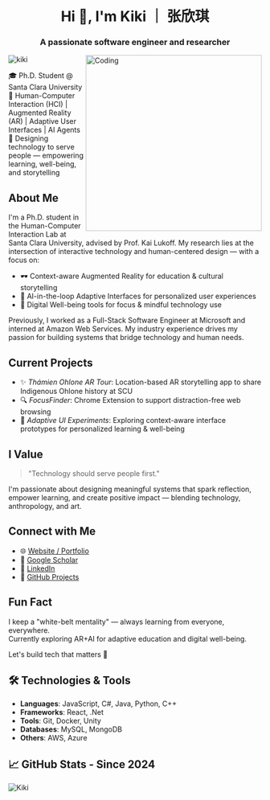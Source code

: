 
<h1 align="center">Hi 🌵, I'm Kiki ｜ 张欣琪 </h1>
<h3 align="center">A passionate software engineer and researcher </h3>


<img align="right" alt="Coding" width="350" src="https://pbs.twimg.com/media/GFS4Mj1bUAA0c8_?format=jpg&name=large">
<p align="left"> <img src="https://komarev.com/ghpvc/?username=rishavchanda&label=Profile%20views&color=0e75b6&style=flat" alt="kiki" /> </p>

🎓 Ph.D. Student @ Santa Clara University  
🩵 Human-Computer Interaction (HCI) | Augmented Reality (AR) | Adaptive User Interfaces | AI Agents  
🐰 Designing technology to serve people — empowering learning, well-being, and storytelling  

## About Me

I'm a Ph.D. student in the Human-Computer Interaction Lab at Santa Clara University, advised by Prof. Kai Lukoff. My research lies at the intersection of interactive technology and human-centered design — with a focus on:

- 🕶️ Context-aware Augmented Reality for education & cultural storytelling  
- 🤖 AI-in-the-loop Adaptive Interfaces for personalized user experiences  
- 🌱 Digital Well-being tools for focus & mindful technology use  

Previously, I worked as a Full-Stack Software Engineer at Microsoft and interned at Amazon Web Services. My industry experience drives my passion for building systems that bridge technology and human needs.

## Current Projects

- ✨ *Thámien Ohlone AR Tour*: Location-based AR storytelling app to share Indigenous Ohlone history at SCU  
- 🔍 *FocusFinder*: Chrome Extension to support distraction-free web browsing  
- 🧩 *Adaptive UI Experiments*: Exploring context-aware interface prototypes for personalized learning & well-being  

## I Value

> "Technology should serve people first."

I'm passionate about designing meaningful systems that spark reflection, empower learning, and create positive impact — blending technology, anthropology, and art.

## Connect with Me

- 🌐 [Website / Portfolio](https://kiki.id)  
- 📝 [Google Scholar](https://scholar.google.com/citations?user=s0yYbUQAAAAJ)  
- 💼 [LinkedIn](https://www.linkedin.com/in/xinqi-zhang/)  
- 🧪 [GitHub Projects](https://github.com/xinqizhang)  

## Fun Fact

I keep a "white-belt mentality" — always learning from everyone, everywhere.  
Currently exploring AR+AI for adaptive education and digital well-being.  

Let's build tech that matters 🚀  

## 🛠️ Technologies & Tools
- **Languages**: JavaScript, C#, Java, Python, C++
- **Frameworks**: React, .Net
- **Tools**: Git, Docker, Unity
- **Databases**: MySQL, MongoDB
- **Others**: AWS, Azure

## 📈 GitHub Stats - Since 2024
![Kiki](https://github-readme-stats.vercel.app/api?username=KikiSpace&show_icons=true&theme=radical)

<!-- ## 🔭 Projects
- **[Project Name 1]**: A brief description of your project. ([Link to Project](#))
- **[Project Name 2]**: A brief description of your project. ([Link to Project](#))
- **[Project Name 3]**: A brief description of your project. ([Link to Project](#)) -->

